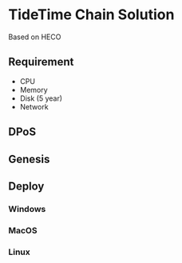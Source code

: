 # TideTime Chain Solution
Based on HECO

## Requirement
- CPU
- Memory
- Disk (5 year)
- Network

## DPoS

## Genesis

## Deploy
### Windows

### MacOS

### Linux
